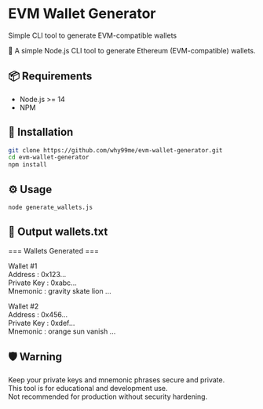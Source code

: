 # EVM Wallet Generator

Simple CLI tool to generate EVM-compatible wallets

🧪 A simple Node.js CLI tool to generate Ethereum (EVM-compatible) wallets.

## 📦 Requirements

- Node.js >= 14
- NPM

## 🚀 Installation

```bash
git clone https://github.com/why99me/evm-wallet-generator.git
cd evm-wallet-generator
npm install
```

## ⚙️ Usage
```bash
node generate_wallets.js
```

## 📁 Output wallets.txt
=== Wallets Generated ===

Wallet #1  
Address     : 0x123...  
Private Key : 0xabc...  
Mnemonic    : gravity skate lion ...  

Wallet #2  
Address     : 0x456...  
Private Key : 0xdef...  
Mnemonic    : orange sun vanish ...  

## 🛡️ Warning
Keep your private keys and mnemonic phrases secure and private.  
This tool is for educational and development use.   
Not recommended for production without security hardening.  

